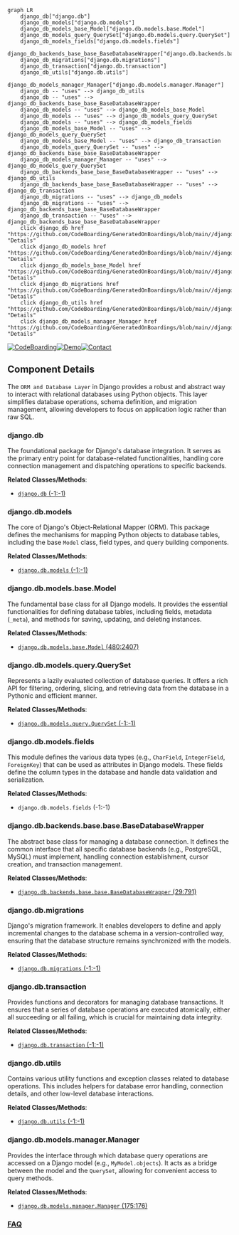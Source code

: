 ```mermaid
graph LR
    django_db["django.db"]
    django_db_models["django.db.models"]
    django_db_models_base_Model["django.db.models.base.Model"]
    django_db_models_query_QuerySet["django.db.models.query.QuerySet"]
    django_db_models_fields["django.db.models.fields"]
    django_db_backends_base_base_BaseDatabaseWrapper["django.db.backends.base.base.BaseDatabaseWrapper"]
    django_db_migrations["django.db.migrations"]
    django_db_transaction["django.db.transaction"]
    django_db_utils["django.db.utils"]
    django_db_models_manager_Manager["django.db.models.manager.Manager"]
    django_db -- "uses" --> django_db_utils
    django_db -- "uses" --> django_db_backends_base_base_BaseDatabaseWrapper
    django_db_models -- "uses" --> django_db_models_base_Model
    django_db_models -- "uses" --> django_db_models_query_QuerySet
    django_db_models -- "uses" --> django_db_models_fields
    django_db_models_base_Model -- "uses" --> django_db_models_query_QuerySet
    django_db_models_base_Model -- "uses" --> django_db_transaction
    django_db_models_query_QuerySet -- "uses" --> django_db_backends_base_base_BaseDatabaseWrapper
    django_db_models_manager_Manager -- "uses" --> django_db_models_query_QuerySet
    django_db_backends_base_base_BaseDatabaseWrapper -- "uses" --> django_db_utils
    django_db_backends_base_base_BaseDatabaseWrapper -- "uses" --> django_db_transaction
    django_db_migrations -- "uses" --> django_db_models
    django_db_migrations -- "uses" --> django_db_backends_base_base_BaseDatabaseWrapper
    django_db_transaction -- "uses" --> django_db_backends_base_base_BaseDatabaseWrapper
    click django_db href "https://github.com/CodeBoarding/GeneratedOnBoardings/blob/main//django/django_db.md" "Details"
    click django_db_models href "https://github.com/CodeBoarding/GeneratedOnBoardings/blob/main//django/django_db_models.md" "Details"
    click django_db_models_base_Model href "https://github.com/CodeBoarding/GeneratedOnBoardings/blob/main//django/django_db_models_base_Model.md" "Details"
    click django_db_migrations href "https://github.com/CodeBoarding/GeneratedOnBoardings/blob/main//django/django_db_migrations.md" "Details"
    click django_db_utils href "https://github.com/CodeBoarding/GeneratedOnBoardings/blob/main//django/django_db_utils.md" "Details"
    click django_db_models_manager_Manager href "https://github.com/CodeBoarding/GeneratedOnBoardings/blob/main//django/django_db_models_manager_Manager.md" "Details"
```
[![CodeBoarding](https://img.shields.io/badge/Generated%20by-CodeBoarding-9cf?style=flat-square)](https://github.com/CodeBoarding/GeneratedOnBoardings)[![Demo](https://img.shields.io/badge/Try%20our-Demo-blue?style=flat-square)](https://www.codeboarding.org/demo)[![Contact](https://img.shields.io/badge/Contact%20us%20-%20contact@codeboarding.org-lightgrey?style=flat-square)](mailto:contact@codeboarding.org)

## Component Details

The `ORM and Database Layer` in Django provides a robust and abstract way to interact with relational databases using Python objects. This layer simplifies database operations, schema definition, and migration management, allowing developers to focus on application logic rather than raw SQL.

### django.db
The foundational package for Django's database integration. It serves as the primary entry point for database-related functionalities, handling core connection management and dispatching operations to specific backends.


**Related Classes/Methods**:

- <a href="https://github.com/django/django/blob/master/django/template/backends/django.py#L-1-L-1" target="_blank" rel="noopener noreferrer">`django.db` (-1:-1)</a>


### django.db.models
The core of Django's Object-Relational Mapper (ORM). This package defines the mechanisms for mapping Python objects to database tables, including the base `Model` class, field types, and query building components.


**Related Classes/Methods**:

- <a href="https://github.com/django/django/blob/master/django/template/backends/django.py#L-1-L-1" target="_blank" rel="noopener noreferrer">`django.db.models` (-1:-1)</a>


### django.db.models.base.Model
The fundamental base class for all Django models. It provides the essential functionalities for defining database tables, including fields, metadata (`_meta`), and methods for saving, updating, and deleting instances.


**Related Classes/Methods**:

- <a href="https://github.com/django/django/blob/master/django/db/models/base.py#L480-L2407" target="_blank" rel="noopener noreferrer">`django.db.models.base.Model` (480:2407)</a>


### django.db.models.query.QuerySet
Represents a lazily evaluated collection of database queries. It offers a rich API for filtering, ordering, slicing, and retrieving data from the database in a Pythonic and efficient manner.


**Related Classes/Methods**:

- <a href="https://github.com/django/django/blob/master/django/db/models/query.py#L-1-L-1" target="_blank" rel="noopener noreferrer">`django.db.models.query.QuerySet` (-1:-1)</a>


### django.db.models.fields
This module defines the various data types (e.g., `CharField`, `IntegerField`, `ForeignKey`) that can be used as attributes in Django models. These fields define the column types in the database and handle data validation and serialization.


**Related Classes/Methods**:

- `django.db.models.fields` (-1:-1)


### django.db.backends.base.base.BaseDatabaseWrapper
The abstract base class for managing a database connection. It defines the common interface that all specific database backends (e.g., PostgreSQL, MySQL) must implement, handling connection establishment, cursor creation, and transaction management.


**Related Classes/Methods**:

- <a href="https://github.com/django/django/blob/master/django/db/backends/base/base.py#L29-L791" target="_blank" rel="noopener noreferrer">`django.db.backends.base.base.BaseDatabaseWrapper` (29:791)</a>


### django.db.migrations
Django's migration framework. It enables developers to define and apply incremental changes to the database schema in a version-controlled way, ensuring that the database structure remains synchronized with the models.


**Related Classes/Methods**:

- <a href="https://github.com/django/django/blob/master/django/template/backends/django.py#L-1-L-1" target="_blank" rel="noopener noreferrer">`django.db.migrations` (-1:-1)</a>


### django.db.transaction
Provides functions and decorators for managing database transactions. It ensures that a series of database operations are executed atomically, either all succeeding or all failing, which is crucial for maintaining data integrity.


**Related Classes/Methods**:

- <a href="https://github.com/django/django/blob/master/django/db/transaction.py#L-1-L-1" target="_blank" rel="noopener noreferrer">`django.db.transaction` (-1:-1)</a>


### django.db.utils
Contains various utility functions and exception classes related to database operations. This includes helpers for database error handling, connection details, and other low-level database interactions.


**Related Classes/Methods**:

- <a href="https://github.com/django/django/blob/master/django/db/utils.py#L-1-L-1" target="_blank" rel="noopener noreferrer">`django.db.utils` (-1:-1)</a>


### django.db.models.manager.Manager
Provides the interface through which database query operations are accessed on a Django model (e.g., `MyModel.objects`). It acts as a bridge between the model and the `QuerySet`, allowing for convenient access to query methods.


**Related Classes/Methods**:

- <a href="https://github.com/django/django/blob/master/django/db/models/manager.py#L175-L176" target="_blank" rel="noopener noreferrer">`django.db.models.manager.Manager` (175:176)</a>




### [FAQ](https://github.com/CodeBoarding/GeneratedOnBoardings/tree/main?tab=readme-ov-file#faq)